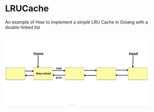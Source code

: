 # LRUCache

An example of How to implement a simple LRU Cache in Golang with a double-linked list

![img.png](img.png)

